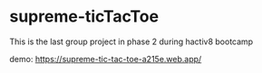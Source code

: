 # supreme-ticTacToe
This is the last group project in phase 2 during hactiv8 bootcamp

demo: 
https://supreme-tic-tac-toe-a215e.web.app/
